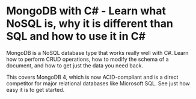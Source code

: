 # MongoDB with C# - Learn what NoSQL is, why it is different than SQL and how to use it in C#




MongoDB is a NoSQL database type that works really well with C#. Learn how to perform CRUD operations, how to modify the schema of a document, and how to get just the data you need back.

This covers MongoDB 4, which is now ACID-compliant and is a direct competitor for major relational databases like Microsoft SQL. See just how easy it is to get started.
